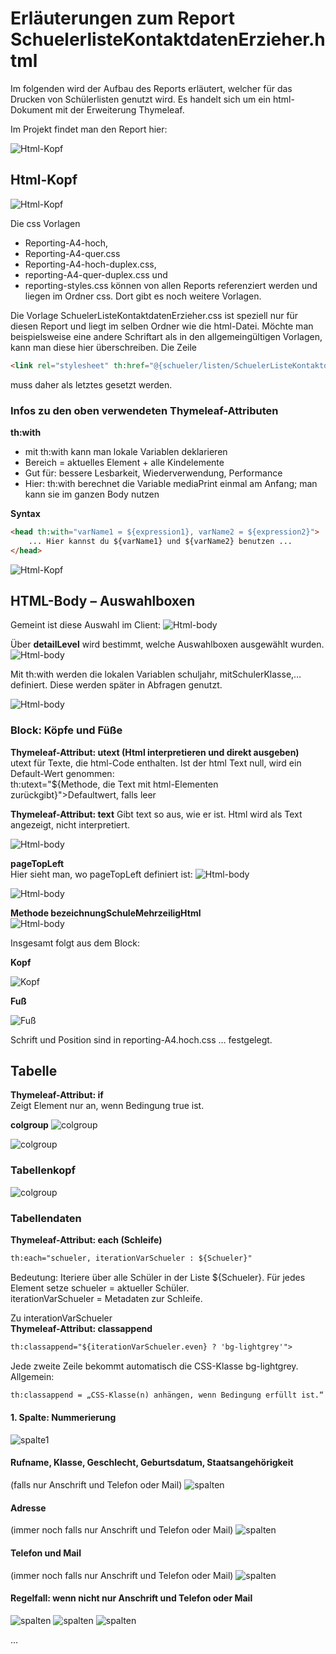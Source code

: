 # Erläuterungen zum Report SchuelerlisteKontaktdatenErzieher.html  

Im folgenden wird der Aufbau des Reports erläutert, welcher für das Drucken von Schülerlisten genutzt wird. Es handelt sich um ein html-Dokument mit der Erweiterung Thymeleaf.

Im Projekt findet man den Report hier:

![Html-Kopf](./graphics/bild00.png)  


## Html-Kopf

![Html-Kopf](./graphics/Bild01.png)  

Die css Vorlagen 
+ Reporting-A4-hoch, 
+ Reporting-A4-quer.css 
+ Reporting-A4-hoch-duplex.css, 
+ reporting-A4-quer-duplex.css und
+ reporting-styles.css
können von allen Reports referenziert werden und liegen im Ordner css. Dort gibt es noch weitere Vorlagen.  

Die Vorlage SchuelerListeKontaktdatenErzieher.css ist speziell nur für diesen Report und liegt im selben Ordner wie die html-Datei. Möchte man beispielsweise eine andere Schriftart als in den allgemeingültigen Vorlagen, kann man diese hier überschreiben.
Die Zeile 
``` html
<link rel="stylesheet" th:href="@{schueler/listen/SchuelerListeKontaktdatenErzieher.css}…
```
muss daher als letztes gesetzt werden.

### Infos zu den oben verwendeten Thymeleaf-Attributen 
**th:with**
+ mit th:with kann man lokale Variablen deklarieren
+ Bereich = aktuelles Element + alle Kindelemente
+ Gut für: bessere Lesbarkeit, Wiederverwendung, Performance
+ Hier: th:with berechnet die Variable mediaPrint einmal am Anfang; man kann sie im ganzen Body nutzen

**Syntax**
``` html
<head th:with="varName1 = ${expression1}, varName2 = ${expression2}">
    ... Hier kannst du ${varName1} und ${varName2} benutzen ...
</head> 
``` 

![Html-Kopf](./graphics/Bild01b.png) 

## HTML-Body – Auswahlboxen
Gemeint ist diese Auswahl im Client:
![Html-body](./graphics/Bild02.png) 


Über **detailLevel** wird bestimmt, welche Auswahlboxen ausgewählt wurden.
![Html-body](./graphics/Bild03.png) 

Mit th:with werden die lokalen Variablen schuljahr, mitSchulerKlasse,… definiert. Diese werden später in Abfragen genutzt.

![Html-body](./graphics/Bild04.png) 

### Block: Köpfe und Füße
**Thymeleaf-Attribut: utext (Html interpretieren und direkt ausgeben)**<br>
utext für Texte, die html-Code enthalten. Ist der html Text null, wird ein Default-Wert genommen:<br>
th:utext="${Methode, die Text mit html-Elementen zurückgibt}">Defaultwert, falls leer

**Thymeleaf-Attribut: text**
Gibt text so aus, wie er ist. Html wird als Text angezeigt, nicht interpretiert.

![Html-body](./graphics/Bild05.png) 

**pageTopLeft**<br>
Hier sieht man, wo pageTopLeft definiert ist:
![Html-body](./graphics/Bild06.png) 

![Html-body](./graphics/Bild07.png) 

**Methode bezeichnungSchuleMehrzeiligHtml**<br>
![Html-body](./graphics/Bild08.png) 

Insgesamt folgt aus dem Block:

**Kopf**

![Kopf](./graphics/Bild09.png) 

**Fuß**

![Fuß](./graphics/Bild10.png) 

Schrift und Position sind in reporting-A4.hoch.css … festgelegt.

## Tabelle
**Thymeleaf-Attribut: if**<br>
Zeigt Element nur an, wenn Bedingung true ist.

**colgroup**
![colgroup](./graphics/Bild11.png) 

![colgroup](./graphics/Bild12.png) 

### Tabellenkopf
![colgroup](./graphics/Bild13.png) 

### Tabellendaten
**Thymeleaf-Attribut: each (Schleife)** <br>
```html
th:each="schueler, iterationVarSchueler : ${Schueler}"
```
Bedeutung: Iteriere über alle Schüler in der Liste ${Schueler}.
Für jedes Element setze schueler = aktueller Schüler. <br>
iterationVarSchueler = Metadaten zur Schleife.

Zu interationVarSchueler<br>
**Thymeleaf-Attribut: classappend**<br>
```html
th:classappend="${iterationVarSchueler.even} ? 'bg-lightgrey'">
```
Jede zweite Zeile bekommt automatisch die CSS-Klasse bg-lightgrey.
Allgemein:
```html
th:classappend = „CSS-Klasse(n) anhängen, wenn Bedingung erfüllt ist.“
```

#### 1. Spalte: Nummerierung
![spalte1](./graphics/Bild14.png) 

#### Rufname, Klasse, Geschlecht, Geburtsdatum, Staatsangehörigkeit
(falls nur Anschrift und Telefon oder Mail)
![spalten](./graphics/Bild15.png) 

#### Adresse
(immer noch falls nur Anschrift und Telefon oder Mail)
![spalten](./graphics/Bild16.png) 

#### Telefon und Mail
(immer noch falls nur Anschrift und Telefon oder Mail)
![spalten](./graphics/Bild17.png)

#### Regelfall: wenn nicht nur Anschrift und Telefon oder Mail
![spalten](./graphics/Bild18.png)
![spalten](./graphics/Bild19.png)
![spalten](./graphics/Bild20.png)

...

